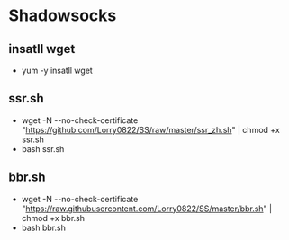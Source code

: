 # Shadowsocks

## insatll wget
* yum -y insatll wget

## ssr.sh
* wget -N --no-check-certificate "https://github.com/Lorry0822/SS/raw/master/ssr_zh.sh" | chmod +x ssr.sh 
* bash ssr.sh

## bbr.sh
* wget -N --no-check-certificate "https://raw.githubusercontent.com/Lorry0822/SS/master/bbr.sh" | chmod +x bbr.sh 
* bash bbr.sh
